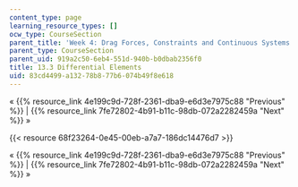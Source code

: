 ```yaml
---
content_type: page
learning_resource_types: []
ocw_type: CourseSection
parent_title: 'Week 4: Drag Forces, Constraints and Continuous Systems'
parent_type: CourseSection
parent_uid: 919a2c50-6eb4-551d-940b-b0dbab2356f0
title: 13.3 Differential Elements
uid: 83cd4499-a132-78b8-77b6-074b49f8e618
---
```


« {{% resource_link 4e199c9d-728f-2361-dba9-e6d3e7975c88 "Previous" %}} | {{% resource_link 7fe72802-4b91-b11c-98db-072a2282459a "Next" %}} »

{{< resource 68f23264-0e45-00eb-a7a7-186dc14476d7 >}}

« {{% resource_link 4e199c9d-728f-2361-dba9-e6d3e7975c88 "Previous" %}} | {{% resource_link 7fe72802-4b91-b11c-98db-072a2282459a "Next" %}} »